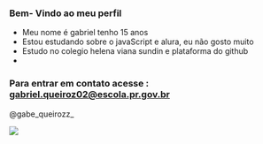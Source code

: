 ### Bem- Vindo ao meu perfil
- Meu nome é  gabriel tenho 15 anos
- Estou estudando sobre o  javaScript e alura, eu não gosto muito
- Estudo no colegio  helena viana sundin e plataforma do github
- 
### Para entrar em contato acesse : gabriel.queiroz02@escola.pr.gov.br

@gabe_queirozz_

![](https://media.tenor.com/3qFgYyQVCzIAAAAd/lenakos-dog.gif)
